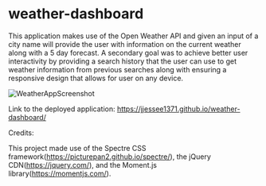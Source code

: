 # weather-dashboard

This application makes use of the Open Weather API and given an input of a city name 
will provide the user with information on the current weather along with a 5 day 
forecast. A secondary goal was to achieve better user interactivity by providing 
a search history that the user can use to get weather information from previous
searches along with ensuring a responsive design that allows for user on any device. 

![WeatherAppScreenshot](https://user-images.githubusercontent.com/66571617/91623033-04ca1300-e957-11ea-8e6f-4933ac0ae3bf.PNG)

Link to the deployed application: https://jjessee1371.github.io/weather-dashboard/

Credits: 

This project made use of the Spectre CSS framework(https://picturepan2.github.io/spectre/),
the jQuery CDN(https://jquery.com/), and the Moment.js library(https://momentjs.com/).
